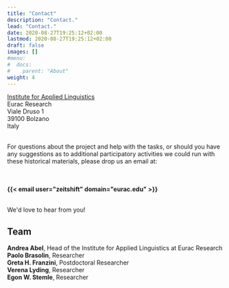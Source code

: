 ```yaml
---
title: "Contact"
description: "Contact."
lead: "Contact."
date: 2020-08-27T19:25:12+02:00
lastmod: 2020-08-27T19:25:12+02:00
draft: false
images: []
#menu:
#  docs:
#    parent: "About"
weight: 4
---
```


[Institute for Applied Linguistics](https://www.eurac.edu/en/research/autonomies/commul/Pages/default.aspx)<br />
Eurac Research<br />
Viale Druso 1<br />
39100 Bolzano<br />
Italy

<br />
For questions about the project and help with the tasks, or should you have any
suggestions as to additional participatory activities we could run with these
historical materials, please drop us an email at:

<br /> <br />
<strong>{{< email user="zeitshift" domain="eurac.edu" >}}</strong>

<br />
We'd love to hear from you!


## Team

**Andrea Abel**, Head of the Institute for Applied Linguistics at Eurac Research<br />
**Paolo Brasolin**, Researcher<br />
**Greta H. Franzini**, Postdoctoral Researcher<br />
**Verena Lyding**, Researcher<br />
**Egon W. Stemle**, Researcher

